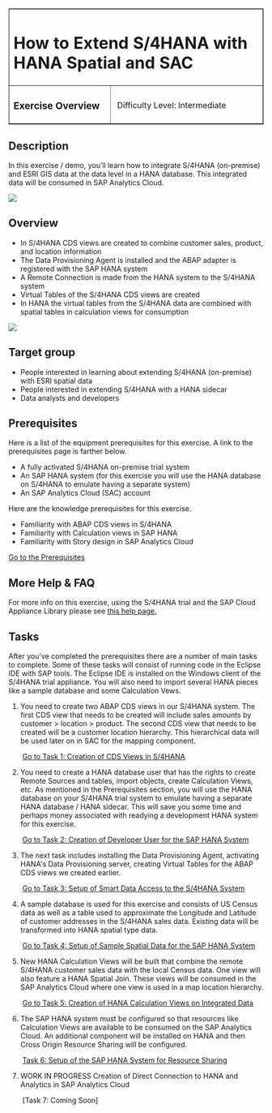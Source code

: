 <table width=100% border=>
<tr><td colspan=2><h1>How to Extend S/4HANA with HANA Spatial and SAC</h1></td></tr>
<tr><td><h3>Exercise Overview</h3></td><td width=60%></br>&nbsp;Difficulty Level: Intermediate</p></td></tr>
</table>

## Description
In this exercise / demo, you’ll learn how to integrate S/4HANA (on-premise) and ESRI GIS data at the data level in a HANA database. This integrated data will be consumed in SAP Analytics Cloud.

<img src="images/s4HpEsriDemoSAC01.jpg">


## Overview

* In S/4HANA CDS views are created to combine customer sales, product, and location information
* The Data Provisioning Agent is installed and the ABAP adapter is registered with the SAP HANA system
* A Remote Connection is made from the HANA system to the S/4HANA system
* Virtual Tables of the S/4HANA CDS views are created
* In HANA the virtual tables from the S/4HANA data are combined with spatial tables in calculation views for consumption

<img src="images/s4HpEsriDemoArchc.jpg">  


## Target group

* People interested in learning about extending S/4HANA (on-premise) with ESRI spatial data 
* People interested in extending S/4HANA with a HANA sidecar
* Data analysts and developers


## Prerequisites
  
Here is a list of the equipment prerequisites for this exercise. A link to the prerequisites page is farther below.

* A fully activated S/4HANA on-premise trial system
* An SAP HANA system (for this exercise you will use the HANA database on S/4HANA to emulate having a separate system)
* An SAP Analytics Cloud (SAC) account

Here are the knowledge prerequisites for this exercise.

* Familiarity with ABAP CDS views in S/4HANA
* Familiarity with Calculation views in SAP HANA
* Familiarity with Story design in SAP Analytics Cloud

[Go to the Prerequisites](exercises/preReqs.md)


## More Help & FAQ

For more info on this exercise, using the S/4HANA trial and the SAP Cloud Appliance Library please see [this help page.](exercises/genHelp.md)


## <a name="tasks"></a> Tasks

After you've completed the prerequisites there are a number of main tasks to complete. Some of these tasks will consist of running code in the Eclipse IDE with SAP tools. The Eclipse IDE is installed on the Windows client of the S/4HANA trial appliance. You will also need to import several HANA pieces like a sample database and some Calculation Vews.

1. You need to create two ABAP CDS views in our S/4HANA system. The first CDS view that needs to be created will include sales amounts by customer > location > product. The second CDS view that needs to be created will be a customer location hierarchy. This hierarchical data will be used later on in SAC for the mapping component.

&nbsp;&nbsp;&nbsp;&nbsp;&nbsp;&nbsp;&nbsp;[Go to Task 1: Creation of CDS Views in S/4HANA](exercises/s4hViews.md)

2. You need to create a HANA database user that has the rights to create Remote Sources and tables, import objects, create Calculation Views, etc. As mentioned in the Prerequisites section, you will use the HANA database on your S/4HANA trial system to emulate having a separate HANA database / HANA sidecar. This will save you some time and perhaps money associated with readying a development HANA system for this exercise.

&nbsp;&nbsp;&nbsp;&nbsp;&nbsp;&nbsp;&nbsp;[Go to Task 2: Creation of Developer User for the SAP HANA System](exercises/hdbUser.md)

3. The next task includes installing the Data Provisioning Agent, activating HANA's Data Provisioning server, creating Virtual Tables for the ABAP CDS views we created earlier.

&nbsp;&nbsp;&nbsp;&nbsp;&nbsp;&nbsp;&nbsp;[Go to Task 3: Setup of Smart Data Access to the S/4HANA System](exercises/sdiConfig.md)

4. A sample database is used for this exercise and consists of US Census data as well as a table used to approximate the Longitude and Latitude of customer addresses in the S/4HANA sales data. Existing data will be transformed into HANA spatial type data.

&nbsp;&nbsp;&nbsp;&nbsp;&nbsp;&nbsp;&nbsp;[Go to Task 4: Setup of Sample Spatial Data for the SAP HANA System](exercises/hdbData.md)

5. New HANA Calculation Views will be built that combine the remote S/4HANA customer sales data with the local Census data. One view will also feature a HANA Spatial Join. These views will be consumed in the SAP Analytics Cloud where one view is used in a map location hierarchy.

&nbsp;&nbsp;&nbsp;&nbsp;&nbsp;&nbsp;&nbsp;[Go to Task 5: Creation of HANA Calculation Views on Integrated Data](exercises/hdbViews.md)

6. The SAP HANA system must be configured so that resources like Calculation Views are available to be consumed on the SAP Analytics Cloud. An additional component will be installed on HANA and then Cross Origin Resource Sharing will be configured.

&nbsp;&nbsp;&nbsp;&nbsp;&nbsp;&nbsp;&nbsp;[Task 6: Setup of the SAP HANA System for Resource Sharing](exercises/hdbCORS.md)

7. WORK IN PROGRESS  Creation of Direct Connection to HANA and Analytics in SAP Analytics Cloud

&nbsp;&nbsp;&nbsp;&nbsp;&nbsp;&nbsp;&nbsp;[Task 7: Coming Soon]

